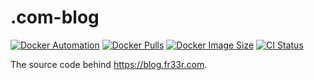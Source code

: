 # .com-blog

[![Docker Automation][docker-automation-img]][docker-automation]
[![Docker Pulls][docker-pulls-img]][docker-pulls]
[![Docker Image Size][docker-image-size-img]][docker-image-size]
[![CI Status][ci-status-img]][ci-status]

The source code behind https://blog.fr33r.com.

[docker-automation]: https://hub.docker.com/repository/docker/fr33r/blog/general
[docker-automation-img]: https://img.shields.io/docker/automated/fr33r/blog?style=for-the-badge
[docker-pulls]: https://hub.docker.com/repository/docker/fr33r/blog/general
[docker-pulls-img]: https://img.shields.io/docker/pulls/fr33r/blog?style=for-the-badge
[docker-image-size]: https://hub.docker.com/repository/docker/fr33r/blog/general
[docker-image-size-img]: https://img.shields.io/docker/image-size/fr33r/blog?style=for-the-badge
[ci-status]: https://github.com/fr33r/.com-blog/actions
[ci-status-img]: https://img.shields.io/github/workflow/status/fr33r/.com-blog/ci?style=for-the-badge
